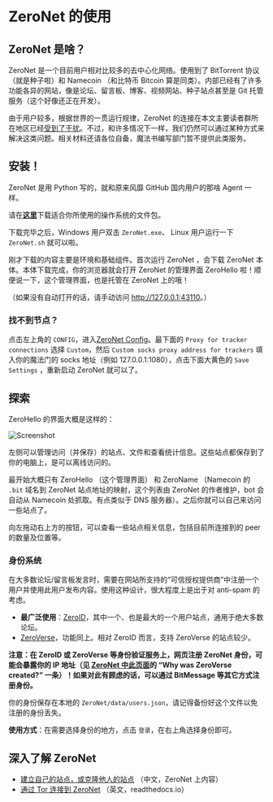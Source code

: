 # ZeroNet 的使用

## ZeroNet 是啥？
ZeroNet 是一个目前用户相对比较多的去中心化网络。使用到了 BitTorrent 协议（就是种子啦）和 Namecoin （和比特币 Bitcoin 算是同类）。内部已经有了许多功能各异的网站，像是论坛、留言板、博客、视频网站、种子站点甚至是 Git 托管服务（这个好像还正在开发）。

由于用户较多，根据世界的一贯运行规律，ZeroNet 的连接在本文主要读者群所在地区已经[受到了干扰](https://github.com/HelloZeroNet/ZeroNet/issues/1401)。不过，和许多情况下一样，我们仍然可以通过某种方式来解决这类问题。相关材料还请各位自备，魔法书编写部门暂不提供此类服务。

## 安装！
ZeroNet 是用 Python 写的，就和原来风靡 GitHub 国内用户的那啥 Agent 一样。

请在[**这里**](https://github.com/HelloZeroNet/ZeroNet/blob/master/README-zh-cn.md#%E5%A6%82%E4%BD%95%E5%8A%A0%E5%85%A5-)下载适合你所使用的操作系统的文件包。

下载完毕之后，Windows 用户双击 `ZeroNet.exe`、 Linux 用户运行一下 `ZeroNet.sh` 就可以啦。

刚才下载的内容主要是环境和基础组件。首次运行 ZeroNet ，会下载 ZeroNet 本体。本体下载完成，你的浏览器就会打开 ZeroNet 的管理界面 ZeroHello 啦！顺便说一下，这个管理界面，也是托管在 ZeroNet 上的哦！

（如果没有自动打开的话，请手动访问 <http://127.0.0.1:43110>。）

### 找不到节点？
点击左上角的 `CONFIG`，进入[ZeroNet Config](http://127.0.0.1:43110/Config/)。最下面的 `Proxy for tracker connections` 选择 `Custom`，然后 `Custom socks proxy address for trackers` 填入你的魔法门的 socks 地址（例如 127.0.0.1:1080），点击下面大黄色的 `Save Settings` ，重新启动 ZeroNet 就可以了。

## 探索

ZeroHello 的界面大概是这样的：

![Screenshot](https://i.imgur.com/H60OAHY.png)

左侧可以管理访问（并保存）的站点、文件和查看统计信息。这些站点都保存到了你的电脑上，是可以离线访问的。

最开始大概只有 ZeroHello （这个管理界面） 和 ZeroName （Namecoin 的 `.bit` 域名到 ZeroNet 站点地址的映射，这个列表由 ZeroNet 的作者维护，bot 会自动从 Namecoin 处抓取。有点类似于 DNS 服务器）。之后你就可以自己来访问一些站点了。

向左拖动右上方的按钮，可以查看一些站点相关信息，包括目前所连接到的 peer 的数量及位置等。

### 身份系统
在大多数论坛/留言板发言时，需要在网站所支持的“可信授权提供商”中注册一个用户并使用此用户发布内容。使用这种设计，很大程度上是出于对 anti-spam 的考虑。

* **最广泛使用**：[ZeroID](http://127.0.0.1:43110/zeroid.bit)，其中一个、也是最大的一个用户站点，通用于绝大多数论坛。
* [ZeroVerse](http://127.0.0.1:43110/zeroverse.bit)，功能同上。相对 ZeroID 而言，支持 ZeroVerse 的站点较少。

**注意：在 ZeroID 或 ZeroVerse 等身份验证服务上，网页注册 ZeroNet 身份，可能会暴露你的 IP 地址（见 [ZeroNet 中此页面](http://127.0.0.1:43110/zeroverse.bit/faq.html)的 “Why was ZeroVerse created?” 一条）！如果对此有顾虑的话，可以通过 BitMessage 等其它方式注册身份。**

你的身份保存在本地的 `ZeroNet/data/users.json`，请记得备份好这个文件以免注册的身份丢失。

**使用方式**：在需要选择身份的地方，点击 `登录`，在右上角选择身份即可。

## 深入了解 ZeroNet
* [建立自己的站点，或克隆他人的站点](http://127.0.0.1:43110/NewGFWTalk.bit/?Topic:18_13Z7XxTa7JuFat3KzzMWu3onwM6biLuurJ/) （中文，ZeroNet 上内容）
* [通过 Tor 连接到 ZeroNet](https://zeronet.readthedocs.io/en/latest/faq/#how-to-use-zeronet-with-tor) （英文，readthedocs.io）
